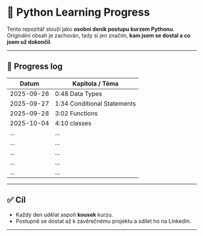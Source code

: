 # 📘 Python Learning Progress

Tento repozitář slouží jako **osobní deník postupu kurzem Pythonu**.  
Originální obsah je zachován, tady si jen značím, **kam jsem se dostal a co jsem už dokončil**.  


---

## 📅 Progress log

| Datum       | Kapitola / Téma |
|-------------|-----------------|
| 2025-09-26  | 0:48 Data Types | 
| 2025-09-27  | 1:34 Conditional Statements             | 
| 2025-09-28       | 3:02 Functions             | 
| 2025-10-04       | 4:10 classes            | 
| ...        | ...             | 
| ...        | ...             | 
| ...        | ...             | 
| ...        | ...             | 
| ...        | ...             | 


---

## ✅ Cíl
- Každý den udělat aspoň **kousek** kurzu.  
- Postupně se dostat až k závěrečnému projektu a sdílet ho na LinkedIn.  

---
